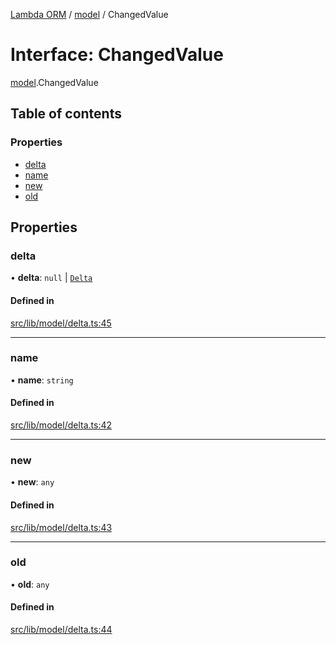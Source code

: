 [Lambda ORM](../README.md) / [model](../modules/model.md) / ChangedValue

# Interface: ChangedValue

[model](../modules/model.md).ChangedValue

## Table of contents

### Properties

- [delta](model.ChangedValue.md#delta)
- [name](model.ChangedValue.md#name)
- [new](model.ChangedValue.md#new)
- [old](model.ChangedValue.md#old)

## Properties

### delta

• **delta**: ``null`` \| [`Delta`](../classes/model.Delta.md)

#### Defined in

[src/lib/model/delta.ts:45](https://github.com/FlavioLionelRita/lambda-orm/blob/c5c7261/src/lib/model/delta.ts#L45)

___

### name

• **name**: `string`

#### Defined in

[src/lib/model/delta.ts:42](https://github.com/FlavioLionelRita/lambda-orm/blob/c5c7261/src/lib/model/delta.ts#L42)

___

### new

• **new**: `any`

#### Defined in

[src/lib/model/delta.ts:43](https://github.com/FlavioLionelRita/lambda-orm/blob/c5c7261/src/lib/model/delta.ts#L43)

___

### old

• **old**: `any`

#### Defined in

[src/lib/model/delta.ts:44](https://github.com/FlavioLionelRita/lambda-orm/blob/c5c7261/src/lib/model/delta.ts#L44)
